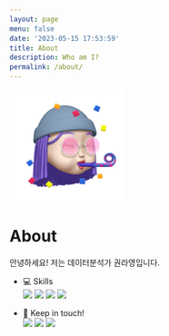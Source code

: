 ```yaml
---
layout: page
menu: false
date: '2023-05-15 17:53:59'
title: About
description: Who am I?
permalink: /about/
---
```


<img class="img-rounded" src="/assets/img/uploads/profile.png" alt="Thiago Rossener" width="200">

# About

안녕하세요! 저는 데이터분석가 권라영입니다.

- 💻 Skills<br>
  <img src="https://img.shields.io/badge/Python-3776AB?style=for-the-badge&logo=Python&logoColor=ffffff"/>
  <img src="https://img.shields.io/badge/MySQL-4479A1?style=for-the-badge&logo=MySQL&logoColor=ffffff"/>
  <img src="https://img.shields.io/badge/PostgreSQL-4169E1?style=for-the-badge&logo=PostgreSQL&logoColor=ffffff"/>
  <img src="https://img.shields.io/badge/Tableau-E97627?style=for-the-badge&logo=Tableau&logoColor=ffffff"/>

- 🤝 Keep in touch!<br>
<a href="mailto:kraeyong@gmail.com" target="_blank"><img src="https://img.shields.io/badge/Gmail-EA4335?style=for-the-badge&logo=Gmail&logoColor=ffffff"/></a>
<a href="https://www.linkedin.com/in/%EB%9D%BC%EC%98%81-%EA%B6%8C-8516301b5/" target="_blank"><img src="https://img.shields.io/badge/LinkedIn-0A66C2?style=for-the-badge&logo=LinkedIn&logoColor=ffffff"/></a>
<a href="https://github.com/raunee" target="_blank"><img src="https://img.shields.io/badge/GitHub-181717?style=for-the-badge&logo=GitHub&logoColor=ffffff"/></a>
